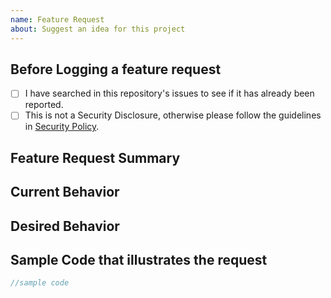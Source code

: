 ```yaml
---
name: Feature Request 
about: Suggest an idea for this project
---
```

##  Before Logging a feature request
- [ ] I have searched in this repository's issues to see if it has already been reported.
- [ ] This is not a Security Disclosure, otherwise please follow the guidelines in [Security Policy](https://github.com/adobe/aepsdk-edge-ios/security/policy).

## Feature Request Summary 

<!---Please provide a summary of the feature you request-->

## Current Behavior

<!---Optional: Please provide details about the current behavior-->

## Desired Behavior

<!---Optional: Please provide details about the desired behavior-->

## Sample Code that illustrates the request
```swift
//sample code

```
